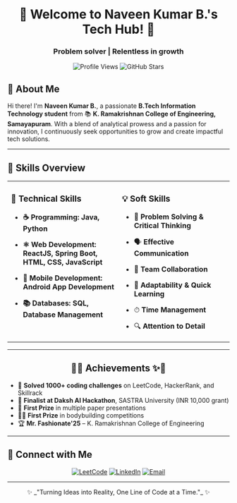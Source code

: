 <h1 align="center">🚀 Welcome to Naveen Kumar B.'s Tech Hub! 🚀</h1>
<h3 align="center">Problem solver | Relentless in growth </h3>

<p align="center">
  <img src="https://komarev.com/ghpvc/?username=naveenkumar&label=Profile%20Views&color=brightgreen&style=for-the-badge" alt="Profile Views"/>
<img src="https://img.shields.io/github/stars/NaveenKumar71/NaveenKumar71?style=for-the-badge&label=GitHub%20Stars&color=gold" alt="GitHub Stars"/>
</p>


## 👋 About Me
Hi there! I'm **Naveen Kumar B.**, a passionate **B.Tech Information Technology student** from 📚 **K. Ramakrishnan College of Engineering, Samayapuram**. With a blend of analytical prowess and a passion for innovation, I continuously seek opportunities to grow and create impactful tech solutions.

---

## 🌟 Skills Overview

<table align="center" width="100%">
  <tr>
    <td valign="top" width="50%">
      
### 🔧 Technical Skills

- **☕ Programming: Java, Python**
- **⚛️ Web Development: ReactJS, Spring Boot, HTML, CSS, JavaScript**
- **📱 Mobile Development: Android App Development**
- **📚 Databases: SQL, Database Management**

    </td>
    <td valign="top" width="50%">
      
### 💡 Soft Skills

- 🧩 **Problem Solving & Critical Thinking**
- 🗣 **Effective Communication**
- 🤝 **Team Collaboration**
- 🚀 **Adaptability & Quick Learning**
- ⏱ **Time Management**
- 🔍 **Attention to Detail**

    </td>
  </tr>
</table>

---

<h2 align="center">🏅✨ Achievements ✨🏅</h2>

- 🥇 **Solved 1000+ coding challenges** on LeetCode, HackerRank, and Skillrack
- 🤖 **Finalist at Daksh AI Hackathon**, SASTRA University (INR 10,000 grant)
- 📜 **First Prize** in multiple paper presentations
- 🏋️‍♂️ **First Prize** in bodybuilding competitions
- 🏆 **Mr. Fashionate'25** – K. Ramakrishnan College of Engineering

---
## 🌟 Connect with Me

<p align="center">
  <a href="https://leetcode.com/u/B_Naveenkumar/"><img src="https://img.shields.io/badge/LeetCode-000000.svg?&style=for-the-badge&logo=leetcode&logoColor=white" alt="LeetCode"/></a>
  <a href="https://www.linkedin.com/in/naveenkumarb715/"><img src="https://img.shields.io/badge/LinkedIn-0077B5.svg?&style=for-the-badge&logo=linkedin&logoColor=white" alt="LinkedIn"/></a>
  <a href="mailto:bknaveen712005@gmail.com"><img src="https://img.shields.io/badge/Email-FF4B4B.svg?&style=for-the-badge&logo=gmail&logoColor=white" alt="Email"/></a>
</p>

---

<p align="center">
✨ _"Turning Ideas into Reality, One Line of Code at a Time."_ ✨
</p>
